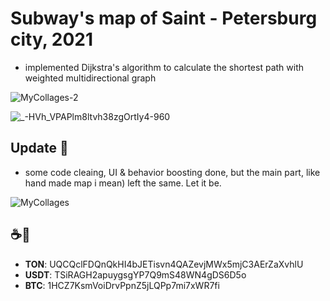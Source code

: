 # Subway's map of Saint - Petersburg city, 2021

- implemented Dijkstra's algorithm to calculate the shortest path with weighted multidirectional graph

![MyCollages-2](https://user-images.githubusercontent.com/88098218/149635591-a2fd2aaf-a326-44e7-8669-c0569f95a882.jpg)

![_-HVh_VPAPlm8ltvh38zgOrtIy4-960](https://github.com/fresh-Blood/Metro_SPB_Dijkstras_algorithm/assets/88098218/ece8e44a-e27b-4cee-a699-b2573deccf42)

## Update 🎉 
- some code cleaing, UI & behavior boosting done, but the main part, like hand made map i mean) left the same. Let it be. 

![MyCollages](https://github.com/fresh-Blood/Metro_SPB_Dijkstras_algorithm/assets/88098218/982e433c-cbed-4309-9d08-a51d656013e2)

## ☕️🙈
- **TON**: UQCQclFDQnQkHI4bJETisvn4QAZevjMWx5mjC3AErZaXvhlU
- **USDT**: TSiRAGH2apuygsgYP7Q9mS48WN4gDS6D5o
- **BTC**: 1HCZ7KsmVoiDrvPpnZ5jLQPp7mi7xWR7fi
